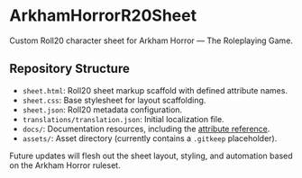 # ArkhamHorrorR20Sheet

Custom Roll20 character sheet for Arkham Horror — The Roleplaying Game.

## Repository Structure
- `sheet.html`: Roll20 sheet markup scaffold with defined attribute names.
- `sheet.css`: Base stylesheet for layout scaffolding.
- `sheet.json`: Roll20 metadata configuration.
- `translations/translation.json`: Initial localization file.
- `docs/`: Documentation resources, including the [attribute reference](docs/attributes.md).
- `assets/`: Asset directory (currently contains a `.gitkeep` placeholder).

Future updates will flesh out the sheet layout, styling, and automation based on the Arkham Horror ruleset.
